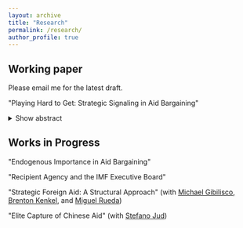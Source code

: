 ```yaml
---
layout: archive
title: "Research"
permalink: /research/
author_profile: true
---
```

## Working paper
Please email me for the latest draft. 

"Playing Hard to Get: Strategic Signaling in Aid Bargaining"

  <details>
   <summary>Show abstract</summary>

  Foreign aid is a political exchange between a donor and target. Existing literature focuses
  primarily on donors, but less is known about how targets advance their interests. I model the aid
  exchange using a costly signaling model in which targets send a (potentially misleading) signal
  of their policy preferences before the donor makes an aid offer. In equilibrium, when the cost of
  a misleading signal is sufficiently low, targets who are aligned with a donor on policy lie about
  their alignment at least some of the time, which yields them aid that they would not have received
  otherwise. After mapping the model into empirical implications, I show that nonresponse in the
  UN General Assembly – a low-cost signal of nonalignment – is correlated with higher future aid
  inflows. This argument highlights the role of aid-receiving states as strategic actors who can
  extract concessions from donors.
  
  </details>

## Works in Progress
"Endogenous Importance in Aid Bargaining"

"Recipient Agency and the IMF Executive Board"

"Strategic Foreign Aid: A Structural Approach" (with [Michael Gibilisco](https://michaelgibilisco.com/index.html), [Brenton Kenkel](https://bkenkel.com/), and [Miguel Rueda](http://miguelrueda.net/))

"Elite Capture of Chinese Aid" (with [Stefano Jud](https://stefanojud.com/))